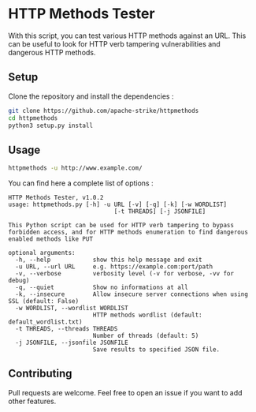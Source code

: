 # HTTP Methods Tester

With this script, you can test various HTTP methods against an URL. This can be useful to look for HTTP verb tampering vulnerabilities and dangerous HTTP methods.

## Setup

Clone the repository and install the dependencies :

```sh
git clone https://github.com/apache-strike/httpmethods
cd httpmethods
python3 setup.py install
```

## Usage

```sh
httpmethods -u http://www.example.com/
```

You can find here a complete list of options :

```
HTTP Methods Tester, v1.0.2
usage: httpmethods.py [-h] -u URL [-v] [-q] [-k] [-w WORDLIST]
                              [-t THREADS] [-j JSONFILE]

This Python script can be used for HTTP verb tampering to bypass forbidden access, and for HTTP methods enumeration to find dangerous enabled methods like PUT

optional arguments:
  -h, --help            show this help message and exit
  -u URL, --url URL     e.g. https://example.com:port/path
  -v, --verbose         verbosity level (-v for verbose, -vv for debug)
  -q, --quiet           Show no informations at all
  -k, --insecure        Allow insecure server connections when using SSL (default: False)
  -w WORDLIST, --wordlist WORDLIST
                        HTTP methods wordlist (default: default_wordlist.txt)
  -t THREADS, --threads THREADS
                        Number of threads (default: 5)
  -j JSONFILE, --jsonfile JSONFILE
                        Save results to specified JSON file.
```

## Contributing

Pull requests are welcome. Feel free to open an issue if you want to add other features.
